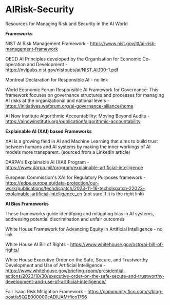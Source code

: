 # AIRisk-Security
Resources for Managing Risk and Security in the AI World

**Frameworks**
  
  NIST AI Risk Management Framework - https://www.nist.gov/itl/ai-risk-management-framework
  
  OECD AI Principles developed by the Organisation for Economic Co-operation and Development - https://nvlpubs.nist.gov/nistpubs/ai/NIST.AI.100-1.pdf
  
  Montreal Declaration for Responsible AI - no link
  
  World Economic Forum Responsible AI Framework for Governance: This framework focuses on governance structures and processes for managing AI risks at the organizational and national levels - https://initiatives.weforum.org/ai-governance-alliance/home
  
  AI Now Institute Algorithmic Accountability: Moving Beyond Audits - https://ainowinstitute.org/publication/algorithmic-accountability
  

**Explainable AI (XAI) based Frameworks**

  XAI is a growing field in AI and Machine Learning that aims to build trust between humans and AI systems by making the inner workings of AI models more transparent. (sourced from a LinkedIn article)
  
  DARPA's Explainable AI (XAI) Program - https://www.darpa.mil/program/explainable-artificial-intelligence
  
  European Commission's XAI for Regulatory Purposes framework - https://edps.europa.eu/data-protection/our-work/publications/techdispatch/2023-11-16-techdispatch-22023-explainable-artificial-intelligence_en (not sure if it is the right link)
  

**AI Bias Frameworks**

  These frameworks guide identifying and mitigating bias in AI systems, addressing potential discrimination and unfair outcomes
  
  White House Framework for Advancing Equity in Artificial Intelligence - no link
  
  White House AI Bill of Rights - https://www.whitehouse.gov/ostp/ai-bill-of-rights/
  
  White House Executive Order on the Safe, Secure, and Trustworthy Development and Use of Artificial Intelligence - https://www.whitehouse.gov/briefing-room/presidential-actions/2023/10/30/executive-order-on-the-safe-secure-and-trustworthy-development-and-use-of-artificial-intelligence/
  
  Fair Isaac Risk Mitigation Framework - https://community.fico.com/s/blog-post/a5Q2E000000cADlUAM/fico1766
  
  
